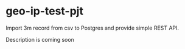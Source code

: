 # geo-ip-test-pjt
Import 3m record from csv to Postgres and provide simple REST API.

Description is coming soon

